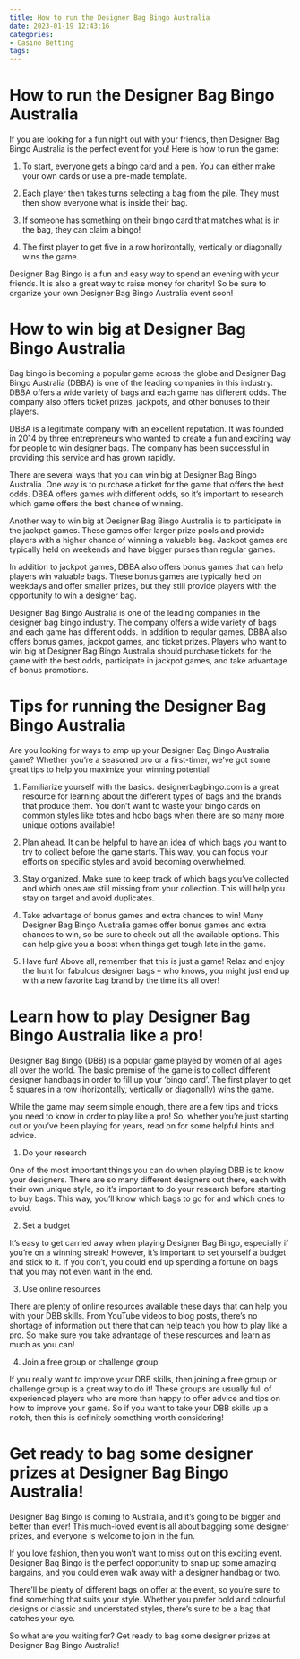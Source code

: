 ```yaml
---
title: How to run the Designer Bag Bingo Australia
date: 2023-01-19 12:43:16
categories:
- Casino Betting
tags:
---
```



#  How to run the Designer Bag Bingo Australia

If you are looking for a fun night out with your friends, then Designer Bag Bingo Australia is the perfect event for you! Here is how to run the game:

1. To start, everyone gets a bingo card and a pen. You can either make your own cards or use a pre-made template.

2. Each player then takes turns selecting a bag from the pile. They must then show everyone what is inside their bag.

3. If someone has something on their bingo card that matches what is in the bag, they can claim a bingo!

4. The first player to get five in a row horizontally, vertically or diagonally wins the game.

Designer Bag Bingo is a fun and easy way to spend an evening with your friends. It is also a great way to raise money for charity! So be sure to organize your own Designer Bag Bingo Australia event soon!

#  How to win big at Designer Bag Bingo Australia 

Bag bingo is becoming a popular game across the globe and Designer Bag Bingo Australia (DBBA) is one of the leading companies in this industry. DBBA offers a wide variety of bags and each game has different odds. The company also offers ticket prizes, jackpots, and other bonuses to their players.

DBBA is a legitimate company with an excellent reputation. It was founded in 2014 by three entrepreneurs who wanted to create a fun and exciting way for people to win designer bags. The company has been successful in providing this service and has grown rapidly.

There are several ways that you can win big at Designer Bag Bingo Australia. One way is to purchase a ticket for the game that offers the best odds. DBBA offers games with different odds, so it’s important to research which game offers the best chance of winning.

Another way to win big at Designer Bag Bingo Australia is to participate in the jackpot games. These games offer larger prize pools and provide players with a higher chance of winning a valuable bag. Jackpot games are typically held on weekends and have bigger purses than regular games.

In addition to jackpot games, DBBA also offers bonus games that can help players win valuable bags. These bonus games are typically held on weekdays and offer smaller prizes, but they still provide players with the opportunity to win a designer bag.

Designer Bag Bingo Australia is one of the leading companies in the designer bag bingo industry. The company offers a wide variety of bags and each game has different odds. In addition to regular games, DBBA also offers bonus games, jackpot games, and ticket prizes. Players who want to win big at Designer Bag Bingo Australia should purchase tickets for the game with the best odds, participate in jackpot games, and take advantage of bonus promotions.

#  Tips for running the Designer Bag Bingo Australia 

Are you looking for ways to amp up your Designer Bag Bingo Australia game? Whether you’re a seasoned pro or a first-timer, we’ve got some great tips to help you maximize your winning potential!

1. Familiarize yourself with the basics. designerbagbingo.com is a great resource for learning about the different types of bags and the brands that produce them. You don’t want to waste your bingo cards on common styles like totes and hobo bags when there are so many more unique options available!

2. Plan ahead. It can be helpful to have an idea of which bags you want to try to collect before the game starts. This way, you can focus your efforts on specific styles and avoid becoming overwhelmed.

3. Stay organized. Make sure to keep track of which bags you’ve collected and which ones are still missing from your collection. This will help you stay on target and avoid duplicates.

4. Take advantage of bonus games and extra chances to win! Many Designer Bag Bingo Australia games offer bonus games and extra chances to win, so be sure to check out all the available options. This can help give you a boost when things get tough late in the game.

5. Have fun! Above all, remember that this is just a game! Relax and enjoy the hunt for fabulous designer bags – who knows, you might just end up with a new favorite bag brand by the time it’s all over!

#  Learn how to play Designer Bag Bingo Australia like a pro!

Designer Bag Bingo (DBB) is a popular game played by women of all ages all over the world. The basic premise of the game is to collect different designer handbags in order to fill up your ‘bingo card’. The first player to get 5 squares in a row (horizontally, vertically or diagonally) wins the game.

While the game may seem simple enough, there are a few tips and tricks you need to know in order to play like a pro! So, whether you’re just starting out or you’ve been playing for years, read on for some helpful hints and advice.

1. Do your research

One of the most important things you can do when playing DBB is to know your designers. There are so many different designers out there, each with their own unique style, so it’s important to do your research before starting to buy bags. This way, you’ll know which bags to go for and which ones to avoid.

2. Set a budget

It’s easy to get carried away when playing Designer Bag Bingo, especially if you’re on a winning streak! However, it’s important to set yourself a budget and stick to it. If you don’t, you could end up spending a fortune on bags that you may not even want in the end.

3. Use online resources

There are plenty of online resources available these days that can help you with your DBB skills. From YouTube videos to blog posts, there’s no shortage of information out there that can help teach you how to play like a pro. So make sure you take advantage of these resources and learn as much as you can!

4. Join a free group or challenge group

If you really want to improve your DBB skills, then joining a free group or challenge group is a great way to do it! These groups are usually full of experienced players who are more than happy to offer advice and tips on how to improve your game. So if you want to take your DBB skills up a notch, then this is definitely something worth considering!

#  Get ready to bag some designer prizes at Designer Bag Bingo Australia!

Designer Bag Bingo is coming to Australia, and it’s going to be bigger and better than ever! This much-loved event is all about bagging some designer prizes, and everyone is welcome to join in the fun.

If you love fashion, then you won’t want to miss out on this exciting event. Designer Bag Bingo is the perfect opportunity to snap up some amazing bargains, and you could even walk away with a designer handbag or two.

There’ll be plenty of different bags on offer at the event, so you’re sure to find something that suits your style. Whether you prefer bold and colourful designs or classic and understated styles, there’s sure to be a bag that catches your eye.

So what are you waiting for? Get ready to bag some designer prizes at Designer Bag Bingo Australia!